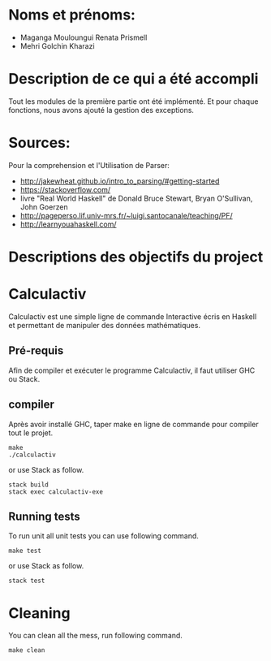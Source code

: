 # Noms et prénoms:
- Maganga Mouloungui Renata Prismell
- Mehri Golchin Kharazi

# Description de ce qui a été accompli
Tout les modules de la première partie ont été implémenté. Et pour chaque fonctions, nous avons ajouté la gestion des exceptions.

# Sources:
Pour la comprehension et l'Utilisation de Parser:
- http://jakewheat.github.io/intro_to_parsing/#getting-started
- https://stackoverflow.com/
- livre "Real World Haskell" de Donald Bruce Stewart, Bryan O'Sullivan, John Goerzen
- http://pageperso.lif.univ-mrs.fr/~luigi.santocanale/teaching/PF/
- http://learnyouahaskell.com/

# Descriptions des objectifs du project
# Calculactiv
Calculactiv est une simple ligne de commande Interactive écris en Haskell et permettant de manipuler des données mathématiques.

## Pré-requis
Afin de compiler et exécuter le programme Calculactiv, il faut utiliser GHC ou Stack.

## compiler
Après avoir installé GHC, taper make en ligne de commande pour compiler tout le projet.

```
make
./calculactiv
```

or use Stack as follow.

```
stack build
stack exec calculactiv-exe
```

## Running tests
To run unit all unit tests you can use following command.

```
make test
```

or use Stack as follow.

```
stack test
```

# Cleaning
You can clean all the mess, run following command.

```
make clean
```
